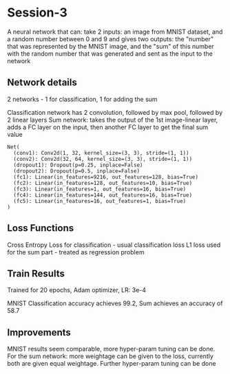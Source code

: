 # Session-3

A neural network that can:
take 2 inputs:
    an image from MNIST dataset, and
    a random number between 0 and 9
and gives two outputs:
    the "number" that was represented by the MNIST image, and
    the "sum" of this number with the random number that was generated and sent as the input to the network

## Network details

2 networks - 1 for classification, 1 for adding the sum

Classification network has 2 convolution, followed by max pool, followed by 2 linear layers
Sum network: takes the output of the 1st image-linear layer, adds a FC layer on the input, then another FC layer to get the final sum value

```
Net(
  (conv1): Conv2d(1, 32, kernel_size=(3, 3), stride=(1, 1))
  (conv2): Conv2d(32, 64, kernel_size=(3, 3), stride=(1, 1))
  (dropout1): Dropout(p=0.25, inplace=False)
  (dropout2): Dropout(p=0.5, inplace=False)
  (fc1): Linear(in_features=9216, out_features=128, bias=True)
  (fc2): Linear(in_features=128, out_features=10, bias=True)
  (fc3): Linear(in_features=1, out_features=16, bias=True)
  (fc4): Linear(in_features=144, out_features=16, bias=True)
  (fc5): Linear(in_features=16, out_features=1, bias=True)
)
```

## Loss Functions

Cross Entropy Loss for classification - usual classification loss
L1 loss used for the sum part - treated as regression problem

## Train Results

Trained for 20 epochs, Adam optimizer, LR: 3e-4


MNIST Classification accuracy achieves 99.2, Sum achieves an accuracy of 58.7

## Improvements

MNIST results seem comparable, more hyper-param tuning can be done.
For the sum network: more weightage can be given to the loss, currently both are given equal weightage.
Further hyper-param tuning can be done